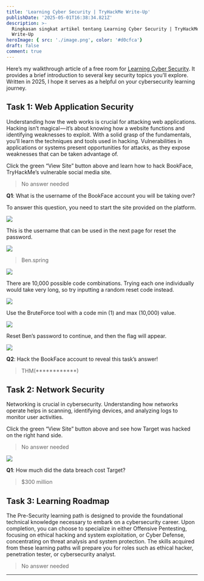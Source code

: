 ```yaml
---
title: 'Learning Cyber Security | TryHackMe Write-Up'
publishDate: '2025-05-01T16:38:34.821Z'
description: >-
  Ringkasan singkat artikel tentang Learning Cyber Security | TryHackMe
  Write-Up
heroImage: { src: './image.png', color: '#d0cfca'}
draft: false
comment: true
---
```

Here’s my walkthrough article of a free room for [Learning Cyber Security](https://tryhackme.com/room/beginnerpathintro). It provides a brief introduction to several key security topics you’ll explore. Written in 2025, I hope it serves as a helpful on your cybersecurity learning journey.

## Task 1: Web Application Security

Understanding how the web works is crucial for attacking web applications. Hacking isn’t magical — it’s about knowing how a website functions and identifying weaknesses to exploit. With a solid grasp of the fundamentals, you’ll learn the techniques and tools used in hacking. Vulnerabilities in applications or systems present opportunities for attacks, as they expose weaknesses that can be taken advantage of.

Click the green “View Site” button above and learn how to hack BookFace, TryHackMe’s vulnerable social media site.

> No answer needed

**Q1**: What is the username of the BookFace account you will be taking over?

To answer this question, you need to start the site provided on the platform.

![](https://cdn-images-1.medium.com/max/800/1*Buu_j12m_gv6mbyUsZHVrw.png)

This is the username that can be used in the next page for reset the password.

![](https://cdn-images-1.medium.com/max/800/1*2mURjdeNZUomYHUpALWGJg.png)

> Ben.spring

![](https://cdn-images-1.medium.com/max/800/1*Q3Pmt1_kYnOq4DFKkyryBQ.png)

There are 10,000 possible code combinations. Trying each one individually would take very long, so try inputting a random reset code instead.

![](https://cdn-images-1.medium.com/max/800/1*UHmZEYHkF7Mln7YG6OhH8A.png)

Use the BruteForce tool with a code min (1) and max (10,000) value.

![](https://cdn-images-1.medium.com/max/800/1*88l3XwPrt2lmAS0_Xr1AxA.png)

Reset Ben’s password to continue, and then the flag will appear.

![](https://cdn-images-1.medium.com/max/800/1*dm2nKuIERVaTV1gbPpiZvw.png)

**Q2**: Hack the BookFace account to reveal this task’s answer!

> THM(\*\*\*\*\*\*\*\*\*\*\*\*)

## Task 2: Network Security

​Networking is crucial in cybersecurity. Understanding how networks operate helps in scanning, identifying devices, and analyzing logs to monitor user activities.

Click the green “View Site” button above and see how Target was hacked on the right hand side.

> No answer needed

![](https://cdn-images-1.medium.com/max/800/1*Vys_ZPuuCeo6xkRn26hkhw.png)

**Q1**: How much did the data breach cost Target?

> $300 million

## Task 3: Learning Roadmap

The Pre-Security learning path is designed to provide the foundational technical knowledge necessary to embark on a cybersecurity career. Upon completion, you can choose to specialize in either Offensive Pentesting, focusing on ethical hacking and system exploitation, or Cyber Defense, concentrating on threat analysis and system protection. The skills acquired from these learning paths will prepare you for roles such as ethical hacker, penetration tester, or cybersecurity analyst.

> No answer needed

* * *

